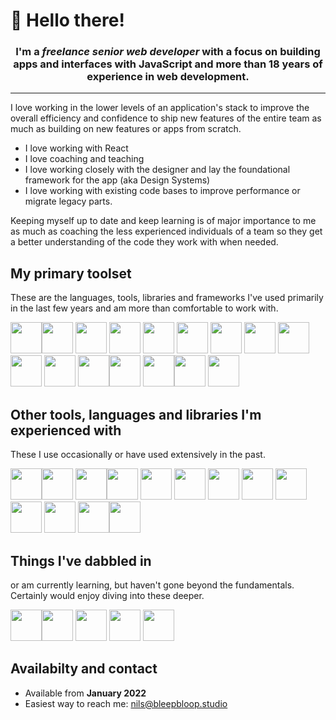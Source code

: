 # 👋 Hello there!

<h3 align="center">I'm a <em>freelance senior web developer</em> with a focus on building apps and interfaces with JavaScript and more than 18 years of experience in web development.</h3>

---

I love working in the lower levels of an application's stack to improve the overall efficiency and confidence to ship new features of the entire team as much as building on new features or apps from scratch. 

- I love working with React
- I love coaching and teaching
- I love working closely with the designer and lay the foundational framework for the app (aka Design Systems)
- I love working with existing code bases to improve performance or migrate legacy parts.

Keeping myself up to date and keep learning is of major importance to me as much as coaching the less experienced individuals of a team so they get a better understanding of the code they work with when needed. 


## My primary toolset

These are the languages, tools, libraries and frameworks I've used primarily in the last few years and am more than comfortable to work with.

<img src="https://cdn.jsdelivr.net/gh/devicons/devicon/icons/react/react-original-wordmark.svg" width="50" /><img src="https://cdn.jsdelivr.net/gh/devicons/devicon/icons/nextjs/nextjs-original.svg" width="50" />
<img src="https://cdn.jsdelivr.net/gh/devicons/devicon/icons/javascript/javascript-original.svg" width="50" />
<img src="https://cdn.jsdelivr.net/gh/devicons/devicon/icons/typescript/typescript-original.svg" width="50" />
<img src="https://cdn.jsdelivr.net/gh/devicons/devicon/icons/tailwindcss/tailwindcss-plain.svg" width="50" />
<img src="https://cdn.jsdelivr.net/gh/devicons/devicon/icons/html5/html5-original-wordmark.svg"  width="50" />
<img src="https://cdn.jsdelivr.net/gh/devicons/devicon/icons/css3/css3-plain-wordmark.svg" width="50" />
<img src="https://cdn.jsdelivr.net/gh/devicons/devicon/icons/webpack/webpack-original.svg" width="50" />
<img src="https://cdn.jsdelivr.net/gh/devicons/devicon/icons/vscode/vscode-original-wordmark.svg" width="50" />
<img src="https://cdn.jsdelivr.net/gh/devicons/devicon/icons/vim/vim-plain.svg" width="50" />
<img src="https://cdn.jsdelivr.net/gh/devicons/devicon/icons/bash/bash-original.svg" width="50" />
<img src="https://cdn.jsdelivr.net/gh/devicons/devicon/icons/jest/jest-plain.svg" width="50" /><img src="https://cdn.jsdelivr.net/gh/devicons/devicon/icons/git/git-original.svg" width="50" />
<img src="https://cdn.jsdelivr.net/gh/devicons/devicon/icons/towergit/towergit-original.svg" width="50" /><img src="https://cdn.jsdelivr.net/gh/devicons/devicon/icons/github/github-original-wordmark.svg" width="50" />
<img src="https://cdn.jsdelivr.net/gh/devicons/devicon/icons/apple/apple-original.svg" width="50" />



## Other tools, languages and libraries I'm experienced with

These I use occasionally or have used extensively in the past.

<img src="https://cdn.jsdelivr.net/gh/devicons/devicon/icons/gitlab/gitlab-original.svg" width="50" /><img src="https://cdn.jsdelivr.net/gh/devicons/devicon/icons/nodejs/nodejs-original-wordmark.svg" width="50" />
<img src="https://cdn.jsdelivr.net/gh/devicons/devicon/icons/electron/electron-original.svg" width="50" /><img src="https://cdn.jsdelivr.net/gh/devicons/devicon/icons/gatsby/gatsby-plain.svg" width="50" />
<img src="https://cdn.jsdelivr.net/gh/devicons/devicon/icons/figma/figma-original.svg" width="50" />
<img src="https://cdn.jsdelivr.net/gh/devicons/devicon/icons/processing/processing-original-wordmark.svg"  width="50"/>
<img src="https://cdn.jsdelivr.net/gh/devicons/devicon/icons/sass/sass-original.svg"  width="50"/>
<img src="https://cdn.jsdelivr.net/gh/devicons/devicon/icons/markdown/markdown-original.svg" width="50" />
<img src="https://cdn.jsdelivr.net/gh/devicons/devicon/icons/gulp/gulp-plain.svg" width="50" />
<img src="https://cdn.jsdelivr.net/gh/devicons/devicon/icons/bitbucket/bitbucket-original-wordmark.svg"  width="50"/>
<img src="https://cdn.jsdelivr.net/gh/devicons/devicon/icons/d3js/d3js-original.svg" width="50" />
<img src="https://cdn.jsdelivr.net/gh/devicons/devicon/icons/eleventy/eleventy-original.svg" width="50" /><img src="https://cdn.jsdelivr.net/gh/devicons/devicon/icons/docker/docker-plain.svg" width="50"  />

## Things I've dabbled in

or am currently learning, but haven't gone beyond the fundamentals. Certainly would enjoy diving into these deeper.

<img src="https://cdn.jsdelivr.net/gh/devicons/devicon/icons/denojs/denojs-original.svg" width="50" /><img src="https://cdn.jsdelivr.net/gh/devicons/devicon/icons/threejs/threejs-original-wordmark.svg" width="50" />
<img src="https://cdn.jsdelivr.net/gh/devicons/devicon/icons/rust/rust-plain.svg" width="50" />
<img src="https://cdn.jsdelivr.net/gh/devicons/devicon/icons/go/go-original-wordmark.svg" width="50" />
<img src="https://cdn.jsdelivr.net/gh/devicons/devicon/icons/haskell/haskell-plain.svg" width="50" />

## Availabilty and contact
 
- Available from **January 2022**
- Easiest way to reach me: nils@bleepbloop.studio
